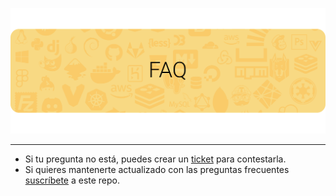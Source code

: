![FAQ](https://github.com/LuisAlejandro/LuisAlejandro/blob/master/images/social-faq-banner.svg)

---

- Si tu pregunta no está, puedes crear un [ticket](https://github.com/LuisAlejandro/LuisAlejandro/issues) para contestarla.
- Si quieres mantenerte actualizado con las preguntas frecuentes [suscríbete](https://help.github.com/en/articles/watching-and-unwatching-repositories#watching-a-single-repository) a este repo.
